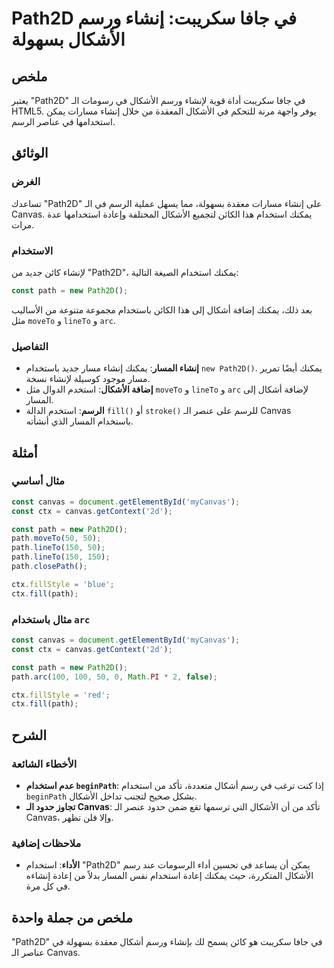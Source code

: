 <!--
Meta Description: # Path2D في جافا سكريبت: إنشاء ورسم الأشكال بسهولة ## ملخص يعتبر "Path2D" في جافا سكريبت أداة قوية لإنشاء ورسم الأشكال في رسومات الـ HTML5. يوفر واجهة...
Meta Keywords: path2d, path, canvas, الأشكال, const
-->

# Path2D في جافا سكريبت: إنشاء ورسم الأشكال بسهولة

## ملخص
يعتبر "Path2D" في جافا سكريبت أداة قوية لإنشاء ورسم الأشكال في رسومات الـ HTML5. يوفر واجهة مرنة للتحكم في الأشكال المعقدة من خلال إنشاء مسارات يمكن استخدامها في عناصر الرسم.

## الوثائق
### الغرض
تساعدك "Path2D" على إنشاء مسارات معقدة بسهولة، مما يسهل عملية الرسم في الـ Canvas. يمكنك استخدام هذا الكائن لتجميع الأشكال المختلفة وإعادة استخدامها عدة مرات.

### الاستخدام
لإنشاء كائن جديد من "Path2D"، يمكنك استخدام الصيغة التالية:

```javascript
const path = new Path2D();
```

بعد ذلك، يمكنك إضافة أشكال إلى هذا الكائن باستخدام مجموعة متنوعة من الأساليب مثل `moveTo` و `lineTo` و `arc`.

### التفاصيل
- **إنشاء المسار**: يمكنك إنشاء مسار جديد باستخدام `new Path2D()`. يمكنك أيضًا تمرير مسار موجود كوسيلة لإنشاء نسخة.
- **إضافة الأشكال**: استخدم الدوال مثل `moveTo` و `lineTo` و `arc` لإضافة أشكال إلى المسار.
- **الرسم**: استخدم الدالة `fill()` أو `stroke()` للرسم على عنصر الـ Canvas باستخدام المسار الذي أنشأته.

## أمثلة
### مثال أساسي
```javascript
const canvas = document.getElementById('myCanvas');
const ctx = canvas.getContext('2d');

const path = new Path2D();
path.moveTo(50, 50);
path.lineTo(150, 50);
path.lineTo(150, 150);
path.closePath();

ctx.fillStyle = 'blue';
ctx.fill(path);
```

### مثال باستخدام `arc`
```javascript
const canvas = document.getElementById('myCanvas');
const ctx = canvas.getContext('2d');

const path = new Path2D();
path.arc(100, 100, 50, 0, Math.PI * 2, false);

ctx.fillStyle = 'red';
ctx.fill(path);
```

## الشرح
### الأخطاء الشائعة
- **عدم استخدام `beginPath`**: إذا كنت ترغب في رسم أشكال متعددة، تأكد من استخدام `beginPath` بشكل صحيح لتجنب تداخل الأشكال.
- **تجاوز حدود الـ Canvas**: تأكد من أن الأشكال التي ترسمها تقع ضمن حدود عنصر الـ Canvas، وإلا فلن تظهر.

### ملاحظات إضافية
- **الأداء**: استخدام "Path2D" يمكن أن يساعد في تحسين أداء الرسومات عند رسم الأشكال المتكررة، حيث يمكنك إعادة استخدام نفس المسار بدلاً من إعادة إنشاءه في كل مرة.

## ملخص من جملة واحدة
"Path2D" في جافا سكريبت هو كائن يسمح لك بإنشاء ورسم أشكال معقدة بسهولة في عناصر الـ Canvas.